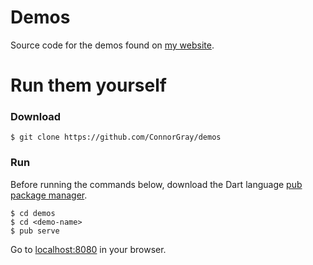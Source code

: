 # Demos
Source code for the demos found on [my website](http://www.connorgray.com/demos).

# Run them yourself
### Download
```shell
$ git clone https://github.com/ConnorGray/demos
```
### Run
Before running the commands below, download the Dart language [pub package manager](https://www.dartlang.org/tools/pub/).
```shell
$ cd demos
$ cd <demo-name>
$ pub serve
```

Go to [localhost:8080](http://localhost:8080) in your browser. 
